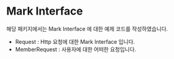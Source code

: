 # Mark Interface

해당 패키지에서는 Mark Interface 에 대한 예제 코드를 작성하였습니다.

- Request : Http 요청에 대한 Mark Interface 입니다.
- MemberRequest : 사용자에 대한 어떠한 요청입니다.